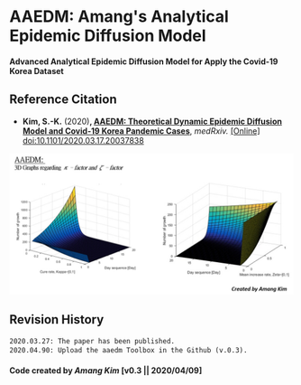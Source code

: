 # AAEDM: Amang's Analytical Epidemic Diffusion Model
#### Advanced Analytical Epidemic Diffusion Model for Apply the Covid-19 Korea Dataset



## Reference Citation
* **Kim, S.-K.** (2020)**, <a href="https://www.medrxiv.org/content/10.1101/2020.03.17.20037838v1" target="_blank">AAEDM: Theoretical Dynamic Epidemic Diffusion Model and Covid-19 Korea Pandemic Cases</a>**, *medRxiv.* <a href="https://doi.org/10.1101/2020.03.17.20037838" target="_blank">[Online] doi:10.1101/2020.03.17.20037838 </a></br>



![-](https://github.com/amangkim/aaedm-covid19-kr/blob/master/AAEDM_GitHub_3D_Graphs_AMG.jpg)
</br>

## Revision History
```
2020.03.27: The paper has been published.
2020.04.90: Upload the aaedm Toolbox in the Github (v.0.3).
```

#### Code created by *Amang Kim* [v0.3 || 2020/04/09]

